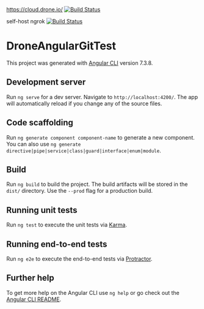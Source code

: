 https://cloud.drone.io/ [![Build Status](https://cloud.drone.io/api/badges/miwtoo/drone-angular-git-test/status.svg)](https://cloud.drone.io/miwtoo/drone-angular-git-test) 

self-host ngrok 
[![Build Status](https://a8bab7c9.ngrok.io/api/badges/miwtoo/drone-angular-git-test/status.svg)](https://a8bab7c9.ngrok.io/miwtoo/drone-angular-git-test)
# DroneAngularGitTest

This project was generated with [Angular CLI](https://github.com/angular/angular-cli) version 7.3.8.

## Development server

Run `ng serve` for a dev server. Navigate to `http://localhost:4200/`. The app will automatically reload if you change any of the source files.

## Code scaffolding

Run `ng generate component component-name` to generate a new component. You can also use `ng generate directive|pipe|service|class|guard|interface|enum|module`.

## Build

Run `ng build` to build the project. The build artifacts will be stored in the `dist/` directory. Use the `--prod` flag for a production build.

## Running unit tests

Run `ng test` to execute the unit tests via [Karma](https://karma-runner.github.io).

## Running end-to-end tests

Run `ng e2e` to execute the end-to-end tests via [Protractor](http://www.protractortest.org/).

## Further help

To get more help on the Angular CLI use `ng help` or go check out the [Angular CLI README](https://github.com/angular/angular-cli/blob/master/README.md).
